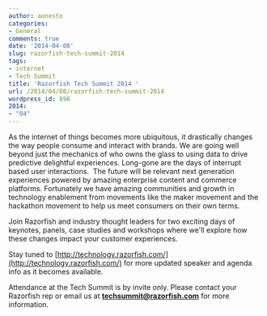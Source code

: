 ```yaml
---
author: aonesto
categories:
- General
comments: true
date: '2014-04-08'
slug: razorfish-tech-summit-2014
tags:
- internet
- Tech Summit
title: 'Razorfish Tech Summit 2014 '
url: /2014/04/08/razorfish-tech-summit-2014
wordpress_id: 898
2014:
- "04"
---
```



As the internet of things becomes more ubiquitous, it drastically changes the way people consume and interact with brands. We are going well beyond just the mechanics of who owns the glass to using data to drive predictive delightful experiences. Long-gone are the days of interrupt based user interactions.  The future will be relevant next generation experiences powered by amazing enterprise content and commerce platforms. Fortunately we have amazing communities and growth in technology enablement from movements like the maker movement and the hackathon movement to help us meet consumers on their own terms.

Join Razorfish and industry thought leaders for two exciting days of keynotes, panels, case studies and workshops where we'll explore how these changes impact your customer experiences.

Stay tuned to [http://technology.razorfish.com/](http://technology.razorfish.com/) for more updated speaker and agenda info as it becomes available.

Attendance at the Tech Summit is by invite only. Please contact your Razorfish rep or email us at **techsummit@razorfish.com** for more information.
